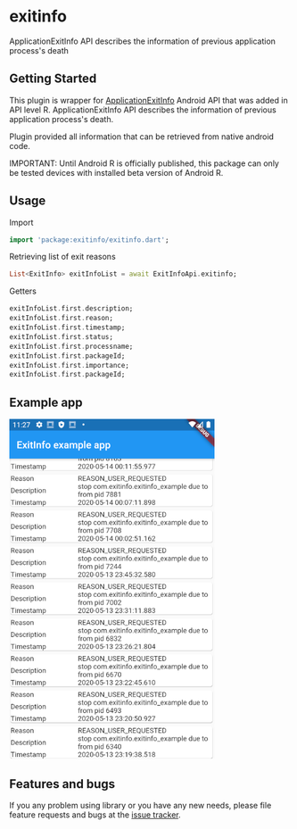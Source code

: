 # exitinfo

ApplicationExitInfo API describes the information of previous application process's death

## Getting Started

This plugin is wrapper for [ApplicationExitInfo](https://developer.android.com/reference/kotlin/android/app/ApplicationExitInfo#getImportance()) Android API
that was added in API level R. ApplicationExitInfo API describes the information of previous application process's death.

Plugin provided all information that can be retrieved from native android code.

IMPORTANT: Until Android R is officially published, this package can only be tested devices with installed beta version of Android R.

## Usage

Import 
```dart
import 'package:exitinfo/exitinfo.dart';
```

Retrieving list of exit reasons
```dart
List<ExitInfo> exitInfoList = await ExitInfoApi.exitinfo;
```

Getters
```dart
exitInfoList.first.description;
exitInfoList.first.reason;
exitInfoList.first.timestamp;
exitInfoList.first.status;
exitInfoList.first.processname;
exitInfoList.first.packageId;
exitInfoList.first.importance;
exitInfoList.first.packageId;
```

## Example app
![alt text](https://github.com/JankoLancer/flutter_exitinfo/blob/master/site/example.png?raw=true)

## Features and bugs

If you any problem using library or you have any new needs, please file feature requests and bugs at the [issue tracker][tracker].

[tracker]: https://github.com/JankoLancer/flutter_exitinfo/issues